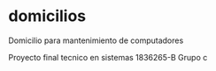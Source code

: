 # domicilios

Domicilio para mantenimiento de computadores

Proyecto final tecnico en sistemas 1836265-B Grupo c
